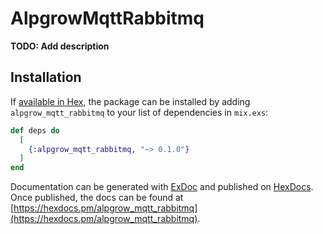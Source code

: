 # AlpgrowMqttRabbitmq

**TODO: Add description**

## Installation

If [available in Hex](https://hex.pm/docs/publish), the package can be installed
by adding `alpgrow_mqtt_rabbitmq` to your list of dependencies in `mix.exs`:

```elixir
def deps do
  [
    {:alpgrow_mqtt_rabbitmq, "~> 0.1.0"}
  ]
end
```

Documentation can be generated with [ExDoc](https://github.com/elixir-lang/ex_doc)
and published on [HexDocs](https://hexdocs.pm). Once published, the docs can
be found at [https://hexdocs.pm/alpgrow_mqtt_rabbitmq](https://hexdocs.pm/alpgrow_mqtt_rabbitmq).

